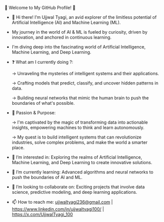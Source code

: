   🌟 Welcome to My GitHub Profile! 🌟
  
- 👋 Hi there! I’m Ujjwal Tyagi, an avid explorer of the limitless potential of Artificial Intelligence (AI) and Machine Learning (ML).
-  My journey in the world of AI & ML is fueled by curiosity, driven by innovation, and anchored in continuous learning.
-  I'm diving deep into the fascinating world of Artificial Intelligence, Machine Learning, and Deep Learning.

- ❓ What am I currently doing ?:
  
   -> Unraveling the mysteries of intelligent systems and their applications.
  
   -> Crafting models that predict, classify, and uncover hidden patterns in data.
  
   -> Building neural networks that mimic the human brain to push the boundaries of what's possible.

- 🚀 Passion & Purpose:
  
   -> I'm captivated by the magic of transforming data into actionable insights, empowering machines to think and learn autonomously.
  
   -> My quest is to build intelligent systems that can revolutionize industries, solve complex problems, and make the world a smarter place.
  
- 👀 I’m interested in:  Exploring the realms of Artificial Intelligence, Machine Learning, and Deep Learning to create innovative solutions.
  
- 🌱 I’m currently learning:  Advanced algorithms and neural networks to push the boundaries of AI and ML.
  
- 💞️ I’m looking to collaborate on:  Exciting projects that involve data science, predictive modeling, and deep learning applications.
  
- 📫 How to reach me:  ujjwaltyagi236@gmail.com  |  https://www.linkedin.com/in/ujjwaltyagi100/  |  https://x.com/UjjwalTyagi_100

<!---
UjjwalTyagi100/UjjwalTyagi100 is a ✨ special ✨ repository because its `README.md` (this file) appears on your GitHub profile.
You can click the Preview link to take a look at your changes.
--->
